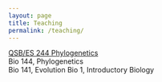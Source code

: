 ```yaml
---
layout: page
title: Teaching
permalink: /teaching/
---
```


<a class="page-link" href="https://mctavishlab.github.io/GradPhylo/">QSB/ES 244 Phylogenetics</a>  
Bio 144, Phylogenetics  
Bio 141, Evolution
Bio 1, Introductory Biology


